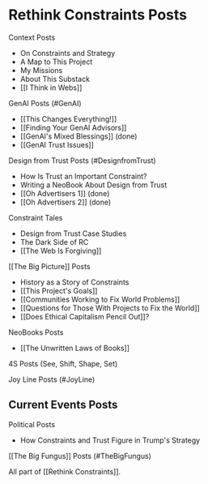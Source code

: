 # Rethink Constraints Posts

Context Posts
- On Constraints and Strategy 
- A Map to This Project 
- My Missions
- About This Substack
- [[I Think in Webs]] 

GenAI Posts (#GenAI)
- [[This Changes Everything!]] 
- [[Finding Your GenAI Advisors]] 
- [[GenAI's Mixed Blessings]] (done) 
- [[GenAI Trust Issues]] 

Design from Trust Posts (#DesignfromTrust)
- How Is Trust an Important Constraint? 
- Writing a NeoBook About Design from Trust 
- [[Oh Advertisers 1]] (done) 
- [[Oh Advertisers 2]] (done) 

Constraint Tales 
- Design from Trust Case Studies 
- The Dark Side of RC 
- [[The Web Is Forgiving]] 

[[The Big Picture]] Posts
- History as a Story of Constraints 
- [[This Project's Goals]] 
- [[Communities Working to Fix World Problems]] 
- [[Questions for Those With Projects to Fix the World]] 
- [[Does Ethical Capitalism Pencil Out]]? 

NeoBooks Posts
- [[The Unwritten Laws of Books]] 

4S Posts (See, Shift, Shape, Set)

Joy Line Posts (#JoyLine) 

Current Events Posts 
- 

Political Posts 
- How Constraints and Trust Figure in Trump's Strategy 

[[The Big Fungus]] Posts (#TheBigFungus)


All part of [[Rethink Constraints]].